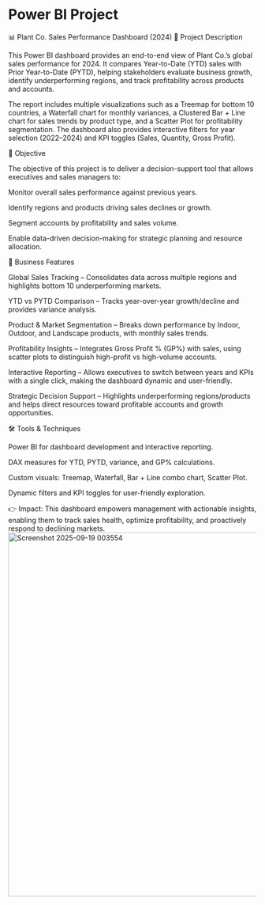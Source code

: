 # Power BI Project

📊 Plant Co. Sales Performance Dashboard (2024)
📝 Project Description

This Power BI dashboard provides an end-to-end view of Plant Co.’s global sales performance for 2024. It compares Year-to-Date (YTD) sales with Prior Year-to-Date (PYTD), helping stakeholders 
evaluate business growth, identify underperforming regions, and track profitability across products and accounts.

The report includes multiple visualizations such as a Treemap for bottom 10 countries, a Waterfall chart for monthly variances, a Clustered Bar + Line chart for sales trends by product type, 
and a Scatter Plot for profitability segmentation. The dashboard also provides interactive filters for year selection (2022–2024) and KPI toggles (Sales, Quantity, Gross Profit).

🎯 Objective

The objective of this project is to deliver a decision-support tool that allows executives and sales managers to:

Monitor overall sales performance against previous years.

Identify regions and products driving sales declines or growth.

Segment accounts by profitability and sales volume.

Enable data-driven decision-making for strategic planning and resource allocation.

🚀 Business Features

Global Sales Tracking – Consolidates data across multiple regions and highlights bottom 10 underperforming markets.

YTD vs PYTD Comparison – Tracks year-over-year growth/decline and provides variance analysis.

Product & Market Segmentation – Breaks down performance by Indoor, Outdoor, and Landscape products, with monthly sales trends.

Profitability Insights – Integrates Gross Profit % (GP%) with sales, using scatter plots to distinguish high-profit vs high-volume accounts.

Interactive Reporting – Allows executives to switch between years and KPIs with a single click, making the dashboard dynamic and user-friendly.

Strategic Decision Support – Highlights underperforming regions/products and helps direct resources toward profitable accounts and growth opportunities.

🛠️ Tools & Techniques

Power BI for dashboard development and interactive reporting.

DAX measures for YTD, PYTD, variance, and GP% calculations.

Custom visuals: Treemap, Waterfall, Bar + Line combo chart, Scatter Plot.

Dynamic filters and KPI toggles for user-friendly exploration.

👉 Impact: This dashboard empowers management with actionable insights, enabling them to track sales health, optimize profitability, and proactively respond to declining markets.
<img width="1312" height="736" alt="Screenshot 2025-09-19 003554" src="https://github.com/user-attachments/assets/82a1f262-e3dc-4a98-bf26-e67a108a7f48" />


